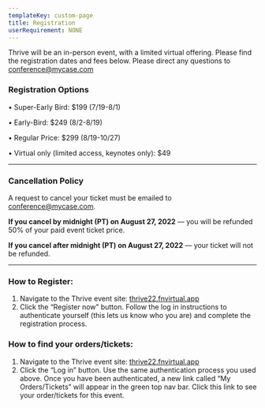 ```yaml
---
templateKey: custom-page
title: Registration
userRequirement: NONE
---
```

Thrive will be an in-person event, with a limited virtual offering. Please find the registration dates and fees below. Please direct any questions to conference@mycase.com

### **Registration Options**

• Super-Early Bird: $199 (7/19-8/1)

• Early-Bird: $249 (8/2-8/19)

• Regular Price: $299 (8/19-10/27)

• Virtual only (limited access, keynotes only): $49

- - -

### **Cancellation Policy**

A request to cancel your ticket must be emailed to conference@mycase.com. 

**If you cancel by midnight (PT) on August 27, 2022** — you will be refunded 50% of your paid event ticket price. 

**If you cancel after midnight (PT) on August 27, 2022** — your ticket will not be refunded. 

- - -

### **How to Register:**

1. Navigate to the Thrive event site: <a href="https://thrive22.fnvirtual.app" target ="_blank">thrive22.fnvirtual.app</a>
2. Click the “Register now” button. Follow the log in instructions to authenticate yourself (this lets us know who you are) and complete the registration process. 

### **How to find your orders/tickets:**

1. Navigate to the Thrive event site: <a href="https://thrive22.fnvirtual.app" target ="_blank">thrive22.fnvirtual.app</a>
2. Click the “Log in” button. Use the same authentication process you used above. Once you have been authenticated, a new link called “My Orders/Tickets” will appear in the green top nav bar. Click this link to see your order/tickets for this event.